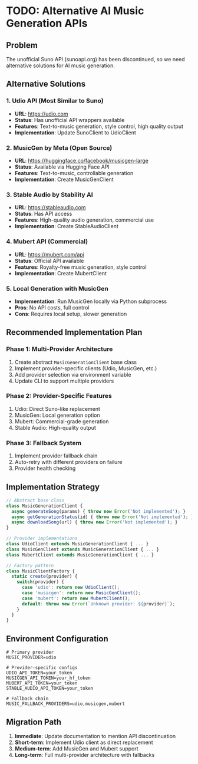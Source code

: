 # TODO: Alternative AI Music Generation APIs

## Problem
The unofficial Suno API (sunoapi.org) has been discontinued, so we need alternative solutions for AI music generation.

## Alternative Solutions

### 1. **Udio API** (Most Similar to Suno)
- **URL**: https://udio.com
- **Status**: Has unofficial API wrappers available
- **Features**: Text-to-music generation, style control, high quality output
- **Implementation**: Update SunoClient to UdioClient

### 2. **MusicGen by Meta** (Open Source)
- **URL**: https://huggingface.co/facebook/musicgen-large
- **Status**: Available via Hugging Face API
- **Features**: Text-to-music, controllable generation
- **Implementation**: Create MusicGenClient

### 3. **Stable Audio by Stability AI**
- **URL**: https://stableaudio.com
- **Status**: Has API access
- **Features**: High-quality audio generation, commercial use
- **Implementation**: Create StableAudioClient

### 4. **Mubert API** (Commercial)
- **URL**: https://mubert.com/api
- **Status**: Official API available
- **Features**: Royalty-free music generation, style control
- **Implementation**: Create MubertClient

### 5. **Local Generation with MusicGen**
- **Implementation**: Run MusicGen locally via Python subprocess
- **Pros**: No API costs, full control
- **Cons**: Requires local setup, slower generation

## Recommended Implementation Plan

### Phase 1: Multi-Provider Architecture
1. Create abstract `MusicGenerationClient` base class
2. Implement provider-specific clients (Udio, MusicGen, etc.)
3. Add provider selection via environment variable
4. Update CLI to support multiple providers

### Phase 2: Provider-Specific Features
1. Udio: Direct Suno-like replacement
2. MusicGen: Local generation option
3. Mubert: Commercial-grade generation
4. Stable Audio: High-quality output

### Phase 3: Fallback System
1. Implement provider fallback chain
2. Auto-retry with different providers on failure
3. Provider health checking

## Implementation Strategy

```javascript
// Abstract base class
class MusicGenerationClient {
  async generateSong(params) { throw new Error('Not implemented'); }
  async getGenerationStatus(id) { throw new Error('Not implemented'); }
  async downloadSong(url) { throw new Error('Not implemented'); }
}

// Provider implementations
class UdioClient extends MusicGenerationClient { ... }
class MusicGenClient extends MusicGenerationClient { ... }
class MubertClient extends MusicGenerationClient { ... }

// Factory pattern
class MusicClientFactory {
  static create(provider) {
    switch(provider) {
      case 'udio': return new UdioClient();
      case 'musicgen': return new MusicGenClient();
      case 'mubert': return new MubertClient();
      default: throw new Error(`Unknown provider: ${provider}`);
    }
  }
}
```

## Environment Configuration

```env
# Primary provider
MUSIC_PROVIDER=udio

# Provider-specific configs
UDIO_API_TOKEN=your_token
MUSICGEN_API_TOKEN=your_hf_token
MUBERT_API_TOKEN=your_token
STABLE_AUDIO_API_TOKEN=your_token

# Fallback chain
MUSIC_FALLBACK_PROVIDERS=udio,musicgen,mubert
```

## Migration Path

1. **Immediate**: Update documentation to mention API discontinuation
2. **Short-term**: Implement Udio client as direct replacement
3. **Medium-term**: Add MusicGen and Mubert support
4. **Long-term**: Full multi-provider architecture with fallbacks